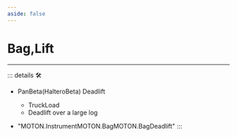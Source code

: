 ```yaml
---
aside: false
---
```

# Bag,Lift

---

<!-- =================================================== -->
<!-- =================================================== -->
<!-- =================================================== -->
<!-- =================================================== -->
<!-- =================================================== -->
::: details 🛠

- PanBeta(HalteroBeta) Deadlift
    - TruckLoad
    - Deadlift over a large log

- "MOTON.InstrumentMOTON.BagMOTON.BagDeadlift"
:::
